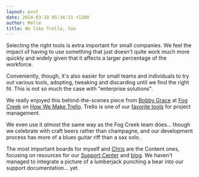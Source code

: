 ```yaml
---
layout: post
date: 2014-03-18 05:34:11 +1200
author: Melle
title: We like Trello, too
---
```


<!-- excerpt -->

Selecting the right tools is extra important for small companies. We feel the impact of having to use something that just doesn't quite work much more quickly and widely given that it affects a larger percentage of the workforce.

Conveniently, though, it's also easier for small teams and individuals to try out various tools, adopting, tweaking and discarding until we find the right fit. This is not so much the case with "enterprise solutions".

We really enjoyed this behind-the-scenes piece from [Bobby Grace](https://twitter.com/bobbygrace) at [Fog Creek](http://www.fogcreek.com/) on [How We Make Trello](http://blog.fogcreek.com/how-we-make-trello/). Trello is one of our [favorite tools](https://iwantmyname.com/blog/2013/11/the-tools-we-use-trello-for-content-and-idea-management.html) for project management.

<!-- /excerpt -->

We even use it *almost* the same way as the Fog Creek team does... though we celebrate with craft beers rather than champagne, and our development process has more of a blues guitar riff than a sax solo.

The most important boards for myself and [Chris](http://twitter.com/hashtaghall) are the Content ones, focusing on resources for our [Support Center](http://help.iwantmyname.com) and [blog](https://iwantmyname.com/blog). We haven't managed to integrate a picture of a lumberjack punching a bear into our support documentation... yet.